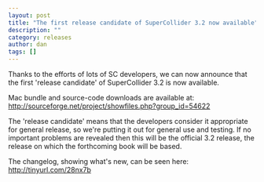 ```yaml
---
layout: post
title: "The first release candidate of SuperCollider 3.2 now available"
description: ""
category: releases
author: dan
tags: []
---
```

Thanks to the efforts of lots of SC developers, we can now announce that the first 'release candidate' of SuperCollider 3.2 is now available.

Mac bundle and source-code downloads are available at:
http://sourceforge.net/project/showfiles.php?group_id=54622

The 'release candidate' means that the developers consider it appropriate for general release, so we're putting it out for general use and testing. If no important problems are revealed then this will be the official 3.2 release, the release on which the forthcoming book will be based.

The changelog, showing what's new, can be seen here: http://tinyurl.com/28nx7b

